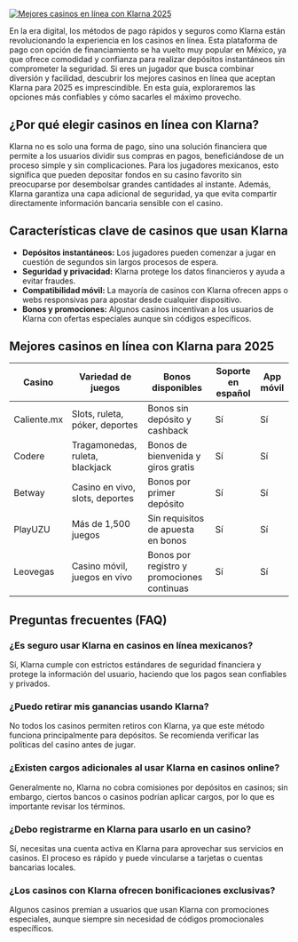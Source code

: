 [![Mejores casinos en línea con Klarna 2025](https://123-caf.pages.dev/gitsignup.png)](https://vrmoo.ru/Bt82HjjY)

<p>En la era digital, los métodos de pago rápidos y seguros como Klarna están revolucionando la experiencia en los casinos en línea. Esta plataforma de pago con opción de financiamiento se ha vuelto muy popular en México, ya que ofrece comodidad y confianza para realizar depósitos instantáneos sin comprometer la seguridad. Si eres un jugador que busca combinar diversión y facilidad, descubrir los mejores casinos en línea que aceptan Klarna para 2025 es imprescindible. En esta guía, exploraremos las opciones más confiables y cómo sacarles el máximo provecho.</p>  <h2>¿Por qué elegir casinos en línea con Klarna?</h2> <p>Klarna no es solo una forma de pago, sino una solución financiera que permite a los usuarios dividir sus compras en pagos, beneficiándose de un proceso simple y sin complicaciones. Para los jugadores mexicanos, esto significa que pueden depositar fondos en su casino favorito sin preocuparse por desembolsar grandes cantidades al instante. Además, Klarna garantiza una capa adicional de seguridad, ya que evita compartir directamente información bancaria sensible con el casino.</p>  <h2>Características clave de casinos que usan Klarna</h2> <ul>   <li><strong>Depósitos instantáneos:</strong> Los jugadores pueden comenzar a jugar en cuestión de segundos sin largos procesos de espera.</li>   <li><strong>Seguridad y privacidad:</strong> Klarna protege los datos financieros y ayuda a evitar fraudes.</li>   <li><strong>Compatibilidad móvil:</strong> La mayoría de casinos con Klarna ofrecen apps o webs responsivas para apostar desde cualquier dispositivo.</li>   <li><strong>Bonos y promociones:</strong> Algunos casinos incentivan a los usuarios de Klarna con ofertas especiales aunque sin códigos específicos.</li> </ul>  <h2>Mejores casinos en línea con Klarna para 2025</h2> <table>   <thead>     <tr>       <th>Casino</th>       <th>Variedad de juegos</th>       <th>Bonos disponibles</th>       <th>Soporte en español</th>       <th>App móvil</th>     </tr>   </thead>   <tbody>     <tr>       <td>Caliente.mx</td>       <td>Slots, ruleta, póker, deportes</td>       <td>Bonos sin depósito y cashback</td>       <td>Sí</td>       <td>Sí</td>     </tr>     <tr>       <td>Codere</td>       <td>Tragamonedas, ruleta, blackjack</td>       <td>Bonos de bienvenida y giros gratis</td>       <td>Sí</td>       <td>Sí</td>     </tr>     <tr>       <td>Betway</td>       <td>Casino en vivo, slots, deportes</td>       <td>Bonos por primer depósito</td>       <td>Sí</td>       <td>Sí</td>     </tr>     <tr>       <td>PlayUZU</td>       <td>Más de 1,500 juegos</td>       <td>Sin requisitos de apuesta en bonos</td>       <td>Sí</td>       <td>Sí</td>     </tr>     <tr>       <td>Leovegas</td>       <td>Casino móvil, juegos en vivo</td>       <td>Bonos por registro y promociones continuas</td>       <td>Sí</td>       <td>Sí</td>     </tr>   </tbody> </table>  <h2>Preguntas frecuentes (FAQ)</h2>  <h3>¿Es seguro usar Klarna en casinos en línea mexicanos?</h3> <p>Sí, Klarna cumple con estrictos estándares de seguridad financiera y protege la información del usuario, haciendo que los pagos sean confiables y privados.</p>  <h3>¿Puedo retirar mis ganancias usando Klarna?</h3> <p>No todos los casinos permiten retiros con Klarna, ya que este método funciona principalmente para depósitos. Se recomienda verificar las políticas del casino antes de jugar.</p>  <h3>¿Existen cargos adicionales al usar Klarna en casinos online?</h3> <p>Generalmente no, Klarna no cobra comisiones por depósitos en casinos; sin embargo, ciertos bancos o casinos podrían aplicar cargos, por lo que es importante revisar los términos.</p>  <h3>¿Debo registrarme en Klarna para usarlo en un casino?</h3> <p>Sí, necesitas una cuenta activa en Klarna para aprovechar sus servicios en casinos. El proceso es rápido y puede vincularse a tarjetas o cuentas bancarias locales.</p>  <h3>¿Los casinos con Klarna ofrecen bonificaciones exclusivas?</h3> <p>Algunos casinos premian a usuarios que usan Klarna con promociones especiales, aunque siempre sin necesidad de códigos promocionales específicos.</p>